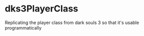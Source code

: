 # dks3PlayerClass

Replicating the player class from dark souls 3 so that it's usable programmatically
